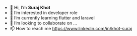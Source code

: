 - 👋 Hi, I’m <b>Suraj Khot</b>
- 👀 I’m interested in developer role
- 🌱 I’m currently learning flutter and laravel
- 💞️ I’m looking to collaborate on ...
- 📫 How to reach me <link>https://www.linkedin.com/in/khot-suraj</link>

